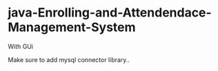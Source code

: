 # java-Enrolling-and-Attendendace-Management-System
With GUi

Make sure to add mysql connector library..


